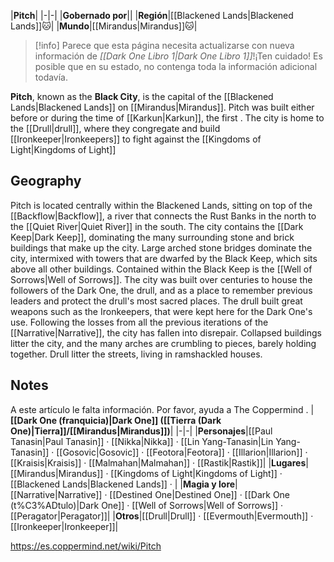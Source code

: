 |**Pitch**|
|-|-|
|**Gobernado por**||
|**Región**|[[Blackened Lands\|Blackened Lands]]🐱︎|
|**Mundo**|[[Mirandus\|Mirandus]]🐱︎|

> [!info] Parece que esta página necesita actualizarse con nueva información de *[[Dark One Libro 1\|Dark One Libro 1]]*!¡Ten cuidado! Es posible que en su estado, no contenga toda la información adicional todavía.

**Pitch**, known as the **Black City**, is the capital of the [[Blackened Lands\|Blackened Lands]] on [[Mirandus\|Mirandus]]. Pitch was built either before or during the time of [[Karkun\|Karkun]], the first . The city is home to the [[Drull\|drull]], where they congregate and build [[Ironkeeper\|Ironkeepers]] to fight against the [[Kingdoms of Light\|Kingdoms of Light]]

## Geography
Pitch is located centrally within the Blackened Lands, sitting on top of the [[Backflow\|Backflow]], a river that connects the Rust Banks in the north to the [[Quiet River\|Quiet River]] in the south. The city contains the [[Dark Keep\|Dark Keep]], dominating the many surrounding stone and brick buildings that make up the city. Large arched stone bridges dominate the city, intermixed with towers that are dwarfed by the Black Keep, which sits above all other buildings. Contained within the Black Keep is the [[Well of Sorrows\|Well of Sorrows]].
The city was built over centuries to house the followers of the Dark One, the drull, and as a place to remember previous leaders and protect the drull's most sacred places. The drull built great weapons such as the Ironkeepers, that were kept here for the Dark One's use.
Following the losses from all the previous iterations of the [[Narrative\|Narrative]], the city has fallen into disrepair. Collapsed buildings litter the city, and the many arches are crumbling to pieces, barely holding together. Drull litter the streets, living in ramshackled houses.

## Notes

A este artículo le falta información. Por favor, ayuda a The Coppermind .
|**[[Dark One (franquicia)\|Dark One]] ([[Tierra (Dark One)\|Tierra]]/[[Mirandus\|Mirandus]])**|
|-|-|
|**Personajes**|[[Paul Tanasin\|Paul Tanasin]] · [[Nikka\|Nikka]] · [[Lin Yang-Tanasin\|Lin Yang-Tanasin]] · [[Gosovic\|Gosovic]] · [[Feotora\|Feotora]] · [[Illarion\|Illarion]] · [[Kraisis\|Kraisis]] · [[Malmahan\|Malmahan]] · [[Rastik\|Rastik]]|
|**Lugares**|[[Mirandus\|Mirandus]] · [[Kingdoms of Light\|Kingdoms of Light]] · [[Blackened Lands\|Blackened Lands]] · |
|**Magia y lore**|[[Narrative\|Narrative]] · [[Destined One\|Destined One]] · [[Dark One (t%C3%ADtulo)\|Dark One]] · [[Well of Sorrows\|Well of Sorrows]] · [[Peragator\|Peragator]]|
|**Otros**|[[Drull\|Drull]] · [[Evermouth\|Evermouth]] · [[Ironkeeper\|Ironkeeper]]|



https://es.coppermind.net/wiki/Pitch